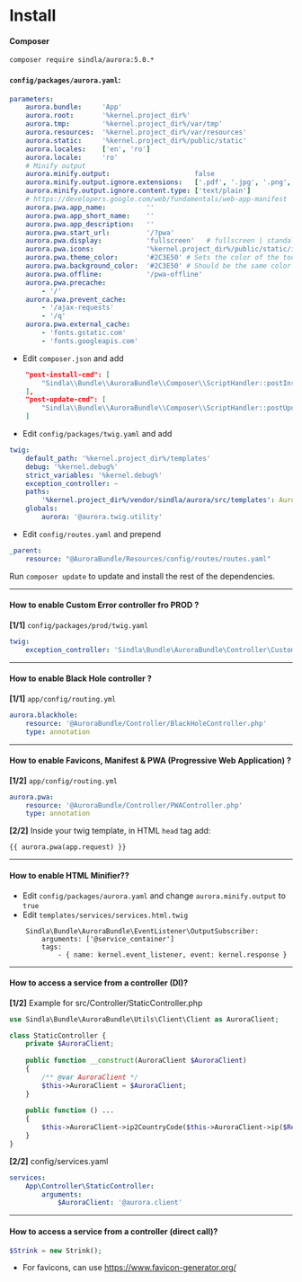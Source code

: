 # Install

#### Composer
`composer require sindla/aurora:5.0.*`


#### `config/packages/aurora.yaml`:

```yaml
parameters:
    aurora.bundle:     'App'
    aurora.root:       '%kernel.project_dir%'
    aurora.tmp:        '%kernel.project_dir%/var/tmp'
    aurora.resources:  '%kernel.project_dir%/var/resources'
    aurora.static:     '%kernel.project_dir%/public/static'
    aurora.locales:    ['en', 'ro']
    aurora.locale:     'ro'
    # Minify output
    aurora.minify.output:                     false
    aurora.minify.output.ignore.extensions:   ['.pdf', '.jpg', '.png', '.gif', '.doc']
    aurora.minify.output.ignore.content.type: ['text/plain']
    # https://developers.google.com/web/fundamentals/web-app-manifest
    aurora.pwa.app_name:          ''
    aurora.pwa.app_short_name:    ''
    aurora.pwa.app_description:   ''
    aurora.pwa.start_url:         '/?pwa'
    aurora.pwa.display:           'fullscreen'   # fullscreen | standalone | minimal-ui
    aurora.pwa.icons:             '%kernel.project_dir%/public/static/img/favicon'
    aurora.pwa.theme_color:       '#2C3E50' # Sets the color of the tool bar, and may be reflected in the app's preview in task switchers
    aurora.pwa.background_color:  '#2C3E50' # Should be the same color as the load page, to provide a smooth transition from the splash screen to your app
    aurora.pwa.offline:           '/pwa-offline'
    aurora.pwa.precache:
        - '/'
    aurora.pwa.prevent_cache:
        - '/ajax-requests'
        - '/q'
    aurora.pwa.external_cache:
        - 'fonts.gstatic.com'
        - 'fonts.googleapis.com'
```
* Edit `composer.json` and add 
```json
    "post-install-cmd": [
        "Sindla\\Bundle\\AuroraBundle\\Composer\\ScriptHandler::postInstall" 
    ],
    "post-update-cmd": [
        "Sindla\\Bundle\\AuroraBundle\\Composer\\ScriptHandler::postUpdate" 
    ]
```

* Edit `config/packages/twig.yaml` and add
```yaml
twig:
    default_path: '%kernel.project_dir%/templates'
    debug: '%kernel.debug%'
    strict_variables: '%kernel.debug%'
    exception_controller: ~
    paths:
        '%kernel.project_dir%/vendor/sindla/aurora/src/templates': Aurora
    globals:
        aurora: '@aurora.twig.utility'
```

* Edit `config/routes.yaml` and prepend
```yaml
_parent:
    resource: "@AuroraBundle/Resources/config/routes/routes.yaml"
```

Run `composer update` to update and install the rest of the dependencies.

---

#### How to enable Custom Error controller fro PROD ?

**[1/1]** `config/packages/prod/twig.yaml`
```yml
twig:
    exception_controller: 'Sindla\Bundle\AuroraBundle\Controller\CustomExceptionController::handler'
```


---

#### How to enable Black Hole controller ?

**[1/1]** `app/config/routing.yml`
```yml
aurora.blackhole:
    resource: '@AuroraBundle/Controller/BlackHoleController.php'
    type: annotation
```

---

#### How to enable Favicons, Manifest & PWA (Progressive Web Application) ?

**[1/2]** `app/config/routing.yml`
```yml
aurora.pwa:
    resource: '@AuroraBundle/Controller/PWAController.php'
    type: annotation
```

**[2/2]** Inside your twig template, in HTML `head` tag add: 
```twig
{{ aurora.pwa(app.request) }}
```

---

#### How to enable HTML Minifier??

* Edit `config/packages/aurora.yaml` and change `aurora.minify.output` to `true`
* Edit `templates/services/services.html.twig`
```yamp
    Sindla\Bundle\AuroraBundle\EventListener\OutputSubscriber:
        arguments: ['@service_container']
        tags:
            - { name: kernel.event_listener, event: kernel.response }
```

---

#### How to access a service from a controller (DI)?

**[1/2]** Example for src/Controller/StaticController.php

```php
use Sindla\Bundle\AuroraBundle\Utils\Client\Client as AuroraClient;

class StaticController {
    private $AuroraClient;
    
    public function __construct(AuroraClient $AuroraClient)
    {
        /** @var AuroraClient */
        $this->AuroraClient = $AuroraClient;
    }
    
    public function () ...
    {
        $this->AuroraClient->ip2CountryCode($this->AuroraClient->ip($Request));
    }
}
```

**[2/2]** config/services.yaml 

```yaml
services:
    App\Controller\StaticController:
        arguments:
            $AuroraClient: '@aurora.client'
```

---

#### How to access a service from a controller (direct call)?

```php
$Strink = new Strink();
```

* For favicons, can use https://www.favicon-generator.org/